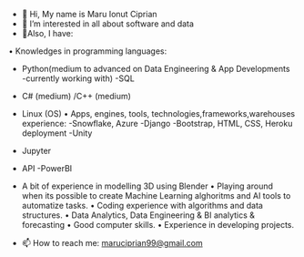 - 👋 Hi, My name is Maru Ionut Ciprian
- 👀 I’m interested in all about software and data
- 🌱Also, I have:

• Knowledges in programming languages: 
 
 - Python(medium to advanced on Data Engineering & App Developments -currently working with)
 -SQL
 - C# (medium) /C++ (medium) 
 - Linux (OS)
• Apps, engines, tools, technologies,frameworks,warehouses experience:
 -Snowflake, Azure
 -Django
 -Bootstrap, HTML, CSS, Heroku deployment
 -Unity
 - Jupyter
 - API
 -PowerBI
 - A bit of experience in modelling 3D using Blender
• Playing around when its possible to create Machine Learning alghoritms and AI tools to automatize tasks.
• Coding experience with algorithms and data structures.
• Data Analytics, Data Engineering & BI analytics & forecasting
• Good computer skills.
• Experience in developing projects.


- 📫 How to reach me:  maruciprian99@gmail.com

<!---
maruciprian99/maruciprian99 is a ✨ special ✨ repository because its `README.md` (this file) appears on your GitHub profile.
You can click the Preview link to take a look at your changes.
--->
